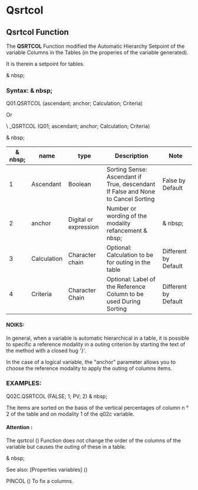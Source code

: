 # Qsrtcol

## Qsrtcol Function

The **QSRTCOL** Function modified the Automatic Hierarchy Setpoint of the variable Columns in the Tables (in the properies of the variable generated).

It is therein a setpoint for tables.

& nbsp;

### Syntax: & nbsp;

Q01.QSRTCOL (ascendant; anchor; Calculation; Criteria)

Or

\ _QSRTCOL (Q01; ascendant; anchor; Calculation; Criteria)

& nbsp;

| & nbsp; | **name** | **type** | **Description** | **Note** |
| --- | --- | --- | --- | --- |
| &#49; | Ascendant | Boolean | Sorting Sense: Ascendant if True, descendant If False and None to Cancel Sorting | False by Default |
| &#50; | anchor | Digital or expression | Number or wording of the modality refancement & nbsp; | & nbsp; |
| &#51; | Calculation | Character chain | Optional: Calculation to be for outing in the table | Different by Default |
| &#52; | Criteria | Character Chain | Optional: Label of the Reference Column to be used During Sorting | Different by Default |

#### NOIKS:

In general, when a variable is automatic hierarchical in a table, it is possible to specific a reference modality in a outing criterion by starting the text of the method with a closed hug '}'.

In the case of a logical variable, the "anchor" parameter allows you to choose the reference modality to apply the outing of columns items.

### EXAMPLES:

Q02C.QSRTCOL (FALSE; 1; PV; 2) & nbsp;

The items are sorted on the basis of the vertical percentages of column n ° 2 of the table and on modality 1 of the q02c variable.

#### Attention :

The qsrtcol () Function does not change the order of the columns of the variable but causes the outing of these in a table.

& nbsp;

See also: [Properties variables] (<modify Proproprietesdesvariable.md>)

PINCOL () To fix a columns.